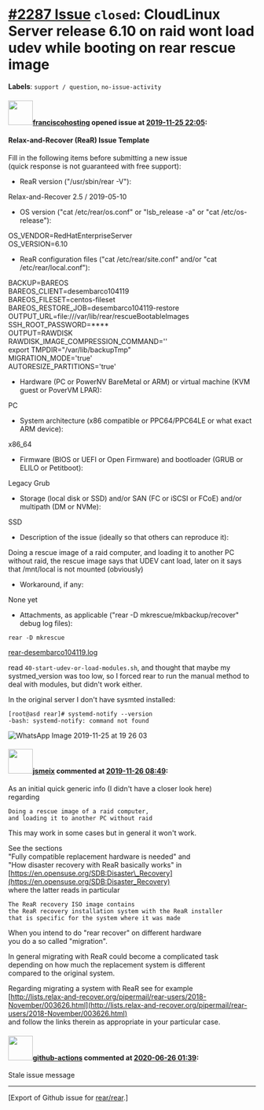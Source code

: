 [\#2287 Issue](https://github.com/rear/rear/issues/2287) `closed`: CloudLinux Server release 6.10 on raid wont load udev while booting on rear rescue image
===========================================================================================================================================================

**Labels**: `support / question`, `no-issue-activity`

#### <img src="https://avatars.githubusercontent.com/u/56039320?v=4" width="50">[franciscohosting](https://github.com/franciscohosting) opened issue at [2019-11-25 22:05](https://github.com/rear/rear/issues/2287):

#### Relax-and-Recover (ReaR) Issue Template

Fill in the following items before submitting a new issue  
(quick response is not guaranteed with free support):

-   ReaR version ("/usr/sbin/rear -V"):

Relax-and-Recover 2.5 / 2019-05-10

-   OS version ("cat /etc/rear/os.conf" or "lsb\_release -a" or "cat
    /etc/os-release"):

OS\_VENDOR=RedHatEnterpriseServer  
OS\_VERSION=6.10

-   ReaR configuration files ("cat /etc/rear/site.conf" and/or "cat
    /etc/rear/local.conf"):

BACKUP=BAREOS  
BAREOS\_CLIENT=desembarco104119  
BAREOS\_FILESET=centos-fileset  
BAREOS\_RESTORE\_JOB=desembarco104119-restore  
OUTPUT\_URL=file:///var/lib/rear/rescueBootableImages  
SSH\_ROOT\_PASSWORD=\*\*\*\*  
OUTPUT=RAWDISK  
RAWDISK\_IMAGE\_COMPRESSION\_COMMAND=''  
export TMPDIR="/var/lib/backupTmp"  
MIGRATION\_MODE='true'  
AUTORESIZE\_PARTITIONS='true'

-   Hardware (PC or PowerNV BareMetal or ARM) or virtual machine (KVM
    guest or PoverVM LPAR):

PC

-   System architecture (x86 compatible or PPC64/PPC64LE or what exact
    ARM device):

x86\_64

-   Firmware (BIOS or UEFI or Open Firmware) and bootloader (GRUB or
    ELILO or Petitboot):

Legacy Grub

-   Storage (local disk or SSD) and/or SAN (FC or iSCSI or FCoE) and/or
    multipath (DM or NVMe):

SSD

-   Description of the issue (ideally so that others can reproduce it):

Doing a rescue image of a raid computer, and loading it to another PC
without raid, the rescue image says that UDEV cant load, later on it
says that /mnt/local is not mounted (obviously)

-   Workaround, if any:

None yet

-   Attachments, as applicable ("rear -D mkrescue/mkbackup/recover"
    debug log files):

`rear -D mkrescue`

[rear-desembarco104119.log](https://github.com/rear/rear/files/3888933/rear-desembarco104119.log)

read `40-start-udev-or-load-modules.sh`, and thought that maybe my
systmed\_version was too low, so I forced rear to run the manual method
to deal with modules, but didn't work either.

In the original server I don't have sysmted installed:

    [root@asd rear]# systemd-notify --version
    -bash: systemd-notify: command not found

![WhatsApp Image 2019-11-25 at 19 26
03](https://user-images.githubusercontent.com/56039320/69583367-843a4880-0fb9-11ea-9f04-fdcbd2d9df0b.jpeg)

#### <img src="https://avatars.githubusercontent.com/u/1788608?u=925fc54e2ce01551392622446ece427f51e2f0ce&v=4" width="50">[jsmeix](https://github.com/jsmeix) commented at [2019-11-26 08:49](https://github.com/rear/rear/issues/2287#issuecomment-558526673):

As an initial quick generic info (I didn't have a closer look here)  
regarding

    Doing a rescue image of a raid computer,
    and loading it to another PC without raid

This may work in some cases but in general it won't work.

See the sections  
"Fully compatible replacement hardware is needed" and  
"How disaster recovery with ReaR basically works" in  
[https://en.opensuse.org/SDB:Disaster\_Recovery](https://en.opensuse.org/SDB:Disaster_Recovery)  
where the latter reads in particular

    The ReaR recovery ISO image contains
    the ReaR recovery installation system with the ReaR installer
    that is specific for the system where it was made

When you intend to do "rear recover" on different hardware  
you do a so called "migration".

In general migrating with ReaR could become a complicated task  
depending on how much the replacement system is different  
compared to the original system.

Regarding migrating a system with ReaR see for example  
[http://lists.relax-and-recover.org/pipermail/rear-users/2018-November/003626.html](http://lists.relax-and-recover.org/pipermail/rear-users/2018-November/003626.html)  
and follow the links therein as appropriate in your particular case.

#### <img src="https://avatars.githubusercontent.com/in/15368?v=4" width="50">[github-actions](https://github.com/apps/github-actions) commented at [2020-06-26 01:39](https://github.com/rear/rear/issues/2287#issuecomment-649900621):

Stale issue message

------------------------------------------------------------------------

\[Export of Github issue for
[rear/rear](https://github.com/rear/rear).\]
